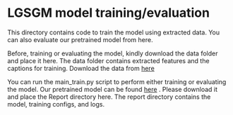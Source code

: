 # LGSGM model training/evaluation

This directory contains code to train the model using extracted data. You can also evaluate our pretrained model from here.

Before, training or evaluating the model, kindly download the data folder and place it here. The data folder contains extracted features and the captions for training. Download the data from [here](https://drive.google.com/file/d/1e9ko0xnKEDl-OQ36So5Wq11zSPlimK_2/view?usp=drive_link)

You can run the main_train.py script to perform either training or evaluating the model. Our pretrained model can be found [here](https://drive.google.com/file/d/1DR_MUr_A1XBZLGDNO3mi0FqDoTZTE8iZ/view?usp=drive_link) . Please download it and place the Report directory here. The report directory contains the model, training configs, and logs.
